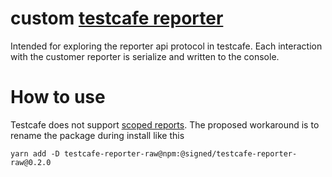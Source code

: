 # custom [testcafe reporter][testcafe-reporter]

Intended for exploring the reporter api protocol in testcafe.
Each interaction with the customer reporter is serialize and written to the console.

# How to use
Testcafe does not support [scoped reports](https://github.com/DevExpress/testcafe/issues/4692#issuecomment-578790454).
The proposed workaround is to rename the package during install like this

````shell
yarn add -D testcafe-reporter-raw@npm:@signed/testcafe-reporter-raw@0.2.0
````

[testcafe-reporter]: https://testcafe.io/documentation/402810/guides/extend-testcafe/reporter-plugin
